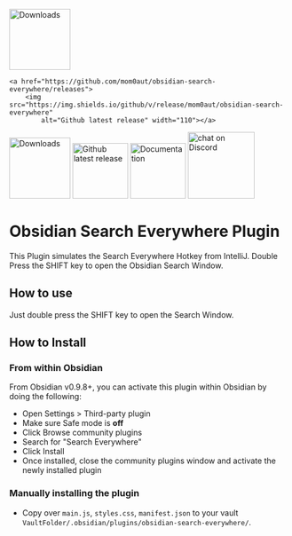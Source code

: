 <p align="left">
    <a href="https://github.com/mom0aut/obsidian-search-everywhere/releases">
        <img src="https://img.shields.io/github/downloads/mom0aut/obsidian-search-everywhere/total.svg"
            alt="Downloads" width="110"></a> 
	
    <a href="https://github.com/mom0aut/obsidian-search-everywhere/releases">
        <img src="https://img.shields.io/github/v/release/mom0aut/obsidian-search-everywhere"
            alt="Github latest release" width="110"></a>
</p>


<p align="left">
    <a href="https://github.com/HEmile/obsidian-search-on-internet/releases">
        <img src="https://img.shields.io/github/downloads/HEmile/obsidian-search-on-internet/total.svg"
            alt="Downloads" width="110"></a> 
    <a href="https://github.com/HEmile/obsidian-search-on-internet/releases">
        <img src="https://img.shields.io/github/v/release/HEmile/obsidian-search-on-internet"
            alt="Github latest release" width="100"></a>
   <a href="https://publish.obsidian.md/semantic-obsidian/Search+on+Internet+Plugin">
        <img src="https://img.shields.io/badge/docs-Obsidian-blue"
            alt="Documentation" width="100"></a>
    <a href="https://discord.gg/sAmSGpaPgM">
        <img src="https://img.shields.io/discord/794500624163143720?logo=discord"
            alt="chat on Discord" width="120"></a>
</p>

# Obsidian Search Everywhere Plugin

This Plugin simulates the Search Everywhere Hotkey from IntelliJ.
Double Press the SHIFT key to open the Obsidian Search Window. 

## How to use

Just double press the SHIFT key to open the Search Window.

## How to Install

### From within Obsidian

From Obsidian v0.9.8+, you can activate this plugin within Obsidian by doing the following:

- Open Settings > Third-party plugin
- Make sure Safe mode is **off**
- Click Browse community plugins
- Search for "Search Everywhere"
- Click Install
- Once installed, close the community plugins window and activate the newly installed plugin

### Manually installing the plugin

- Copy over `main.js`, `styles.css`, `manifest.json` to your vault `VaultFolder/.obsidian/plugins/obsidian-search-everywhere/`.
